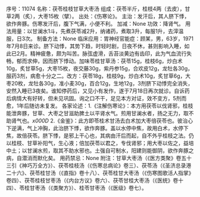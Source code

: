 序号：11074
名称：茯苓桂枝甘草大枣汤
组成：茯苓半斤，桂枝4两（去皮），甘草2两（炙），大枣15枚（擘）。
出处：《伤寒论》。
主治：发汗后，其人脐下悸，欲作奔豚。伤寒发汗后，腹下气满，小便不利。
加减：None
功效：降肾气。
用法用量：以甘澜水1斗，先煮茯苓减2升，纳诸药，煮取3升，每服1升，去滓温服，日3次。
制备方法：None
临床应用：胃神经官能症：顾某，男，63岁，1971年7月8日来诊。脐下动悸，其势下趋，时轻时剧，日夜不休，甚则影响入睡，如此已2月。精神疲惫，颇为叫苦。脉弦虚滑，舌苔淡黄边有齿印，此为气血流行失畅，郁而求伸，因而脐下悸动。加味苓桂甘草汤：茯苓15g，桂枝6g，炒白术10g，炙甘草5g，大枣15枚，夜交藤30g，紫丹参15g，合欢皮12g，龙牡各30g，服药3剂，病愈十分之二。改方：茯苓18g，桂枝9g，炒白术10g，炙甘草6g，大枣20枚，龙牡各30g，准小麦30g，百合12g，生地12g，3剂脐下动悸完全消失，安然入睡已3夜矣。谁知停药后，又见小有发作，遂于7月18日再次就诊。自诉药后病情大有好转，但未见巩固。询之口不干，足见本方对证，效不变方，5剂而愈，1年后随访未复发。
各家论述：1.《注解伤寒论》：本方用茯苓以伐肾邪，桂枝能泄奔豚，甘草、大枣之甘滋助脾土以平肾水气。煎用甘澜水者，扬之无力，取不助肾气也。_x000D_
2.《金鉴》：此方即苓桂术甘汤去白术加大枣倍茯苓也。彼治心下逆满，气上冲胸，此治脐下悸，欲作奔豚。盖以水停中焦，故用白术，水停下焦，故倍茯苓。脐下悸，是邪上干心也，其病由汗后而起，自不外乎桂枝之法。仍以桂枝、甘草补阳气，生心液；倍加茯苓以君之，专伐肾邪；用大枣以佐之，益培中土；以甘澜水煎，取其不助水邪也。土强自可制水，阳建则能御阴，欲作奔豚之病，自潜消而默化矣。
用药禁忌：None
附注：甘草大枣汤（《医方类聚》卷五十三引《神巧万全方》）、茯苓桂枝汤（《伤寒总病论》卷三）、茯苓汤（《圣济总录港二十六》、茯苓桂甘汤（《直指》卷十八）、茯苓桂甘大枣汤（《伤寒图歌活人指掌》卷四）、茯苓桂枝甘枣汤（《内台方议》卷六）、茯苓甘桂大枣汤（《医统》卷十四）、苓桂甘枣汤（《类聚方》）、桂苓甘枣汤（《医级》卷七）。

